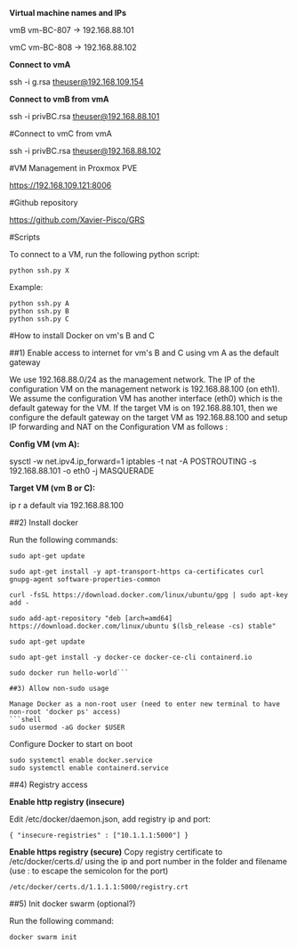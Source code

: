 **Virtual machine names and IPs**

vmB
vm-BC-807 -> 192.168.88.101

vmC
vm-BC-808 -> 192.168.88.102


**Connect to vmA**

ssh -i g.rsa theuser@192.168.109.154

**Connect to vmB from vmA**

ssh -i privBC.rsa theuser@192.168.88.101

#Connect to vmC from vmA

ssh -i privBC.rsa theuser@192.168.88.102

#VM Management in Proxmox PVE

https://192.168.109.121:8006

#Github repository

https://github.com/Xavier-Pisco/GRS


#Scripts

To connect to a VM, run the following python script:
```shell
python ssh.py X
```

Example:
```shell
python ssh.py A
python ssh.py B
python ssh.py C
```

#How to install Docker on vm's B and C

##1) Enable access to internet for vm's B and C using vm A as the default gateway

We use 192.168.88.0/24 as the management network.
The IP of the configuration VM on the management network is 192.168.88.100 (on eth1).
We assume the configuration VM has another interface (eth0) which is the default gateway for the VM.
If the target VM is on 192.168.88.101, then we configure the default gateway on the target VM as 192.168.88.100 
and setup IP forwarding and NAT on the Configuration VM as follows :

**Config VM (vm A):**

sysctl -w net.ipv4.ip_forward=1
iptables -t nat -A POSTROUTING -s 192.168.88.101 -o eth0 -j MASQUERADE

**Target VM (vm B or C):**

ip r a default via 192.168.88.100

##2) Install docker

Run the following commands:

```shell
sudo apt-get update

sudo apt-get install -y apt-transport-https ca-certificates curl gnupg-agent software-properties-common

curl -fsSL https://download.docker.com/linux/ubuntu/gpg | sudo apt-key add -

sudo add-apt-repository "deb [arch=amd64] https://download.docker.com/linux/ubuntu $(lsb_release -cs) stable"

sudo apt-get update

sudo apt-get install -y docker-ce docker-ce-cli containerd.io

sudo docker run hello-world```

##3) Allow non-sudo usage

Manage Docker as a non-root user (need to enter new terminal to have non-root 'docker ps' access)
```shell
sudo usermod -aG docker $USER
```

Configure Docker to start on boot
```shell
sudo systemctl enable docker.service
sudo systemctl enable containerd.service
```

##4) Registry access

**Enable http registry (insecure)**

Edit /etc/docker/daemon.json, add registry ip and port:

```shell
{ "insecure-registries" : ["10.1.1.1:5000"] }
```

**Enable https registry (secure)**
Copy registry certificate to /etc/docker/certs.d/ using the ip and port number in the folder 
and filename (use : to escape the semicolon for the port)

```shell
/etc/docker/certs.d/1.1.1.1:5000/registry.crt
```

##5) Init docker swarm (optional?)

Run the following command:

```shell
docker swarm init
```